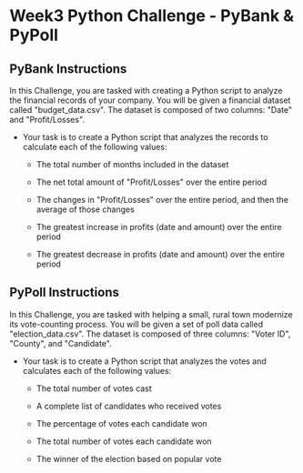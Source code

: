 # Week3 Python Challenge - PyBank & PyPoll
## PyBank Instructions
In this Challenge, you are tasked with creating a Python script to analyze the financial records of your company. You will be given a financial dataset called "budget_data.csv". The dataset is composed of two columns: "Date" and "Profit/Losses".

* Your task is to create a Python script that analyzes the records to calculate each of the following values:

  * The total number of months included in the dataset

  * The net total amount of "Profit/Losses" over the entire period

  * The changes in "Profit/Losses" over the entire period, and then the average of those changes

  * The greatest increase in profits (date and amount) over the entire period

  * The greatest decrease in profits (date and amount) over the entire period

## PyPoll Instructions
In this Challenge, you are tasked with helping a small, rural town modernize its vote-counting process.
You will be given a set of poll data called "election_data.csv". The dataset is composed of three columns: "Voter ID", "County", and "Candidate". 

* Your task is to create a Python script that analyzes the votes and calculates each of the following values:

  * The total number of votes cast

  * A complete list of candidates who received votes

  * The percentage of votes each candidate won

  * The total number of votes each candidate won

  * The winner of the election based on popular vote

